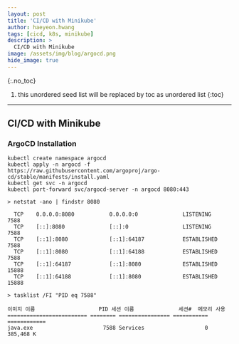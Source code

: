 ```yaml
---
layout: post
title: 'CI/CD with Minikube' 
author: haeyeon.hwang
tags: [cicd, k8s, minikube]
description: >
  CI/CD with Minikube 
image: /assets/img/blog/argocd.png
hide_image: true
---
```



{:.no_toc}
1. this unordered seed list will be replaced by toc as unordered list
{:toc}

---

## CI/CD with Minikube

### ArgoCD Installation

~~~console
kubectl create namespace argocd
kubectl apply -n argocd -f https://raw.githubusercontent.com/argoproj/argo-cd/stable/manifests/install.yaml
kubectl get svc -n argocd
kubectl port-forward svc/argocd-server -n argocd 8080:443
~~~


~~~console
> netstat -ano | findstr 8080

  TCP    0.0.0.0:8080           0.0.0.0:0              LISTENING       7588
  TCP    [::]:8080              [::]:0                 LISTENING       7588
  TCP    [::1]:8080             [::1]:64187            ESTABLISHED     7588
  TCP    [::1]:8080             [::1]:64188            ESTABLISHED     7588
  TCP    [::1]:64187            [::1]:8080             ESTABLISHED     15888
  TCP    [::1]:64188            [::1]:8080             ESTABLISHED     15888

> tasklist /FI "PID eq 7588"

이미지 이름                    PID 세션 이름              세션#  메모리 사용
========================= ======== ================ =========== ============
java.exe                      7588 Services                   0    385,468 K
~~~